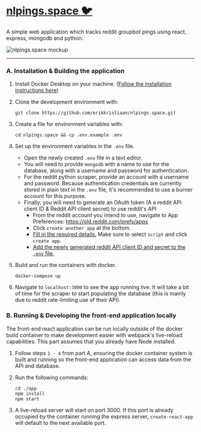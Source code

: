 # [nlpings.space 🐦](https://nlpings.space)

A simple web application which tracks reddit groupbot pings using react, express, mongodb and python.

![nlpings.space mockup](https://user-images.githubusercontent.com/8892722/175808915-822d28cb-9ff3-46ee-9bec-ef6bcb044ad4.png)

---

### A. Installation & Building the application
1. Install Docker Desktop on your machine. ([Follow the installation instructions here](https://docs.docker.com/get-docker/))

2. Clone the development environment with:
    ```
    git clone https://github.com/erikkristiaan/nlpings.space.git
    ```

3. Create a file for environment variables with:
     ```
     cd nlpings.space && cp .env.example .env
     ```

4. Set up the environment variables in the `.env` file.
    - Open the newly created `.env` file in a text editor.
    - You will need to provide `mongodb` with a name to use for the database, along with a username and password for authentication.
    - For the reddit python scraper, provide an account with a username and password. Because authentication credentials are currently stored in plain text in the `.env` file, it's recommended to use a burner account for this purpose.
    - Finally, you will need to generate an OAuth token (A a reddit API client ID & Reddit API client secret) to use reddit's API
        - From the reddit account you intend to use, navigate to App Preferences: https://old.reddit.com/prefs/apps
        - Click `create another app` at the bottom.
        - [Fill in the required details.](https://i.imgur.com/4QbEmu7.png) Make sure to select `script` and click `create app`.
        - [Add the newly generated reddit API client ID and secret to the `.env` file.](https://i.imgur.com/6yoK823.png)

3. Build and run the containers with docker.
    ```
    docker-compose up
    ```

4. Navigate to `localhost:3000` to see the app running live. It will take a bit of time for the scraper to start populating the database (this is mainly due to reddit rate-limiting use of their API).

### B. Running & Developing the front-end application locally

The front-end react application can be run locally outside of the docker build container to make development easier with webpack's live-reload capabilities. This part assumes that you already have Node installed.

1. Follow steps `1 - 4` from part A, ensuring the docker container system is built and running so the front-end application can access data from the API and database.

2. Run the following commands:
    ```
    cd ./app
    npm install
    npm start
    ```

3. A live-reload server will start on port 3000. If this port is already occupied by the container running the express server, `create-react-app` will default to the next available port.